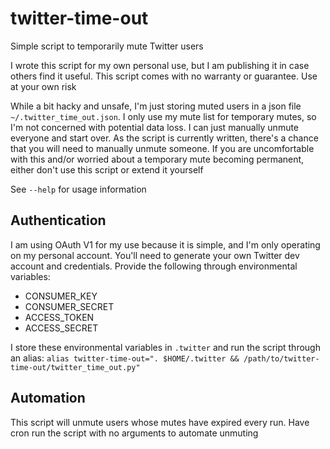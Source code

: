 # twitter-time-out
Simple script to temporarily mute Twitter users

I wrote this script for my own personal use, but I am publishing it in case others find it useful. This script comes with no warranty or guarantee. Use at your own risk

While a bit hacky and unsafe, I'm just storing muted users in a json file `~/.twitter_time_out.json`. I only use my mute list for temporary mutes, so I'm not concerned with potential data loss. I can just manually unmute everyone and start over. As the script is currently written, there's a chance that you will need to manually unmute someone. If you are uncomfortable with this and/or worried about a temporary mute becoming permanent, either don't use this script or extend it yourself

See `--help` for usage information

## Authentication
I am using OAuth V1 for my use because it is simple, and I'm only operating on my personal account. You'll need to generate your own Twitter dev account and credentials. Provide the following through environmental variables:
- CONSUMER_KEY
- CONSUMER_SECRET
- ACCESS_TOKEN
- ACCESS_SECRET

I store these environmental variables in `.twitter` and run the script through an alias: `alias twitter-time-out=". $HOME/.twitter && /path/to/twitter-time-out/twitter_time_out.py"`

## Automation
This script will unmute users whose mutes have expired every run. Have cron run the script with no arguments to automate unmuting
